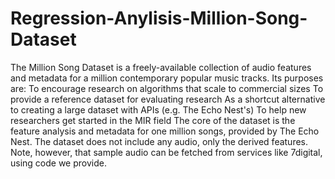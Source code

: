# Regression-Anylisis-Million-Song-Dataset
The Million Song Dataset is a freely-available collection of audio features and metadata for a million contemporary popular music tracks.  Its purposes are:  To encourage research on algorithms that scale to commercial sizes To provide a reference dataset for evaluating research As a shortcut alternative to creating a large dataset with APIs (e.g. The Echo Nest's) To help new researchers get started in the MIR field The core of the dataset is the feature analysis and metadata for one million songs, provided by The Echo Nest. The dataset does not include any audio, only the derived features. Note, however, that sample audio can be fetched from services like 7digital, using code we provide.
